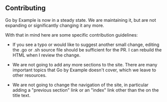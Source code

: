 ## Contributing

Go by Example is now in a steady state. We are maintaining it, but are not
expanding or significantly changing it any more.

With that in mind here are some specific contribution guidelines:

* If you see a typo or would like to suggest another small change, editing the
  .go or .sh source file should be sufficient for the PR. I can rebuild the
  HTML when I review the change.

* We are not going to add any more sections to the site. There are many
  important topics that Go by Example doesn't cover, which we leave to other
  resources.

* We are not going to change the navigation of the site, in particular adding
  a "previous section" link or an "index" link other than the on the title
  text.
